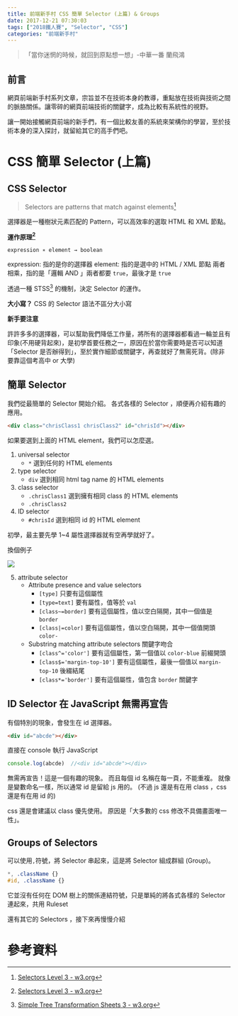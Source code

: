 ```yaml
---
title: 前端新手村 CSS 簡單 Selector (上篇) & Groups
date: 2017-12-21 07:30:03
tags: ["2018鐵人賽", "Selector", "CSS"]
categories: "前端新手村"
---
```

> 「當你迷惘的時候，就回到原點想一想」-中華一番 蘭飛鴻

## 前言

網頁前端新手村系列文章，宗旨並不在技術本身的教導，重點放在技術與技術之間的脈胳關係。讓零碎的網頁前端技術的關鍵字，成為比較有系統性的視野。

讓一開始接觸網頁前端的新手們，有一個比較友善的系統來架構你的學習，至於技術本身的深入探討，就留給其它的高手們吧。

# CSS 簡單 Selector (上篇)

## CSS Selector

> Selectors are patterns that match against elements[^1]
>
選擇器是一種樹狀元素匹配的 Pattern，可以高效率的選取 HTML 和 XML 節點。

**運作原理[^1]**
```
expression ∗ element → boolean
```
expression: 指的是你的選擇器
element: 指的是選中的 HTML / XML 節點
兩者相乘，指的是「邏輯 AND 」兩者都要 `true`，最後才是 `true`

透過一種 STSS[^2] 的機制，決定 Selector 的運作。

**大小寫？**
CSS 的 Selector 語法不區分大小寫

**新手要注意**

許許多多的選擇器，可以幫助我們降低工作量，將所有的選擇器都看過一輪並且有印象(不用硬背起來)，是初學首要任務之一，原因在於當你需要時是否可以知道「Selector 是否辦得到」，至於實作細節或關鍵字，再查就好了無需死背。(除非要靠這個考高中 or 大學)

## 簡單 Selector

我們從最簡單的 Selector 開始介紹。
各式各樣的 Selector ，順便再介紹有趣的應用。

```html
<div class="chrisClass1 chrisClass2" id="chrisId"></div>
```

如果要選到上面的 HTML element，我們可以怎麼選。

1. universal selector
    - `*` 選到任何的 HTML elements
1. type selector
    - `div` 選到相同 html tag name 的 HTML elements
1. class selector
    - `.chrisClass1` 選到擁有相同 class 的 HTML elements
    - `.chrisClass2`
1. ID selector
    - `#chrisId` 選到相同 id 的 HTML element

初學，最主要先學 1~4
屬性選擇器就有空再學就好了。

換個例子

![](https://i.imgur.com/Bfa0BEO.png)

5. attribute selector
    - Attribute presence and value selectors
        - `[type]` 只要有這個屬性
        - `[type=text]` 要有屬性，值等於 `val`
        - `[class~=border]` 要有這個屬性，值以空白隔開，其中一個值是 `border`
        - `[class|=color]` 要有這個屬性，值以空白隔開，其中一個值開頭 `color-`
    - Substring matching attribute selectors 關鍵字吻合
        - `[class^='color']` 要有這個屬性，第一個值以 `color-blue` 前綴開頭
        - `[class$='margin-top-10']` 要有這個屬性，最後一個值以 `margin-top-10` 後綴結尾
        - `[class*='border']` 要有這個屬性，值包含 `border` 關鍵字


## ID Selector 在 JavaScript 無需再宣告

有個特別的現象，會發生在 id 選擇器。

```html
<div id="abcde"></div>
```

直接在 console 執行 JavaScript

```javascript
console.log(abcde)  //<div id="abcde"></div>
```

無需再宣告！這是一個有趣的現象。
而且每個 id 名稱在每一頁，不能重複。
就像是變數命名一樣，所以通常 id 是留給 js 用的。
(不過 js 還是有在用 class ，css 還是有在用 id 的)

css 還是會建議以 class 優先使用。
原因是「大多數的 css 修改不具備畫面唯一性」。

## Groups of Selectors

可以使用`,`符號，將 Selector 串起來，這是將 Selector 組成群組 (Group)。

```css
*, .className {}
#id, .className {}
```

它並沒有任何在 DOM 樹上的關係連結符號，只是單純的將各式各樣的 Selector 連起來，共用 Ruleset

還有其它的 Selectors ，接下來再慢慢介紹

# 參考資料

[^1]: [Selectors Level 3 - w3.org](https://www.w3.org/TR/css3-selectors/)
[^2]: [Simple Tree Transformation Sheets 3 - w3.org](https://www.w3.org/TR/NOTE-STTS3)
